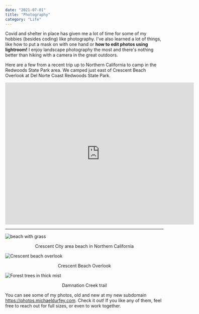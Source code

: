 ```yaml
---
date: "2021-07-01"
title: "Photography"
category: "Life"
---
```


Covid and shelter in place has given me a lot of time for some of my hobbies (besides coding) like photography. I've also learned a lot of things, like how to put a mask on with one hand or <strong>how to edit photos using lightroom!</strong> I enjoy landscape photography the most and there's nothing better than hiking with a camera in the great outdoors.

Here are a few from a recent trip up to Northern California to camp in the Redwoods State Park area. We camped just east of Crescent Beach Overlook at Del Norte Coast Redwoods State Park.

<div align="center">
<iframe src="https://www.google.com/maps/embed?pb=!1m18!1m12!1m3!1d7138.187559341037!2d-124.11466738989921!3d41.666391424576396!2m3!1f0!2f0!3f0!3m2!1i1024!2i768!4f13.1!3m3!1m2!1s0x54d05c78b29e1245%3A0x69f7d10092a03508!2sDel%20Norte%20Coast%20Redwoods%20State%20Park!5e0!3m2!1sen!2sus!4v1625206922398!5m2!1sen!2sus" width="600" height="450" style="border:0;" allowfullscreen="" loading="lazy"></iframe>
</div>

---

<img src="beachWithGrass.jpg" alt="beach with grass" title="my cool title"/>

<p align="center">Crescent City area beach in Northern California</p>

<img src="crescentCitySunset.jpg" alt="Crescent beach overlook">
<p align="center">Crescent Beach Overlook</p>

<img src="trees.jpg" alt="Forest trees in thick mist">
<p align="center">Damnation Creek trail</p>

You can see some of my photos, old and new at my new subdomain https://photos.michaeldurfey.com. Check it out! If you like any of them, feel free to reach out for full sizes, or even to work together.
